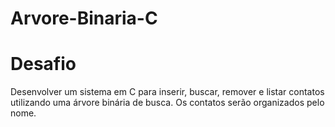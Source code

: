 # Arvore-Binaria-C

# Desafio

Desenvolver um sistema em C para inserir, buscar, remover e listar contatos utilizando uma árvore binária
de busca. Os contatos serão organizados pelo nome.

